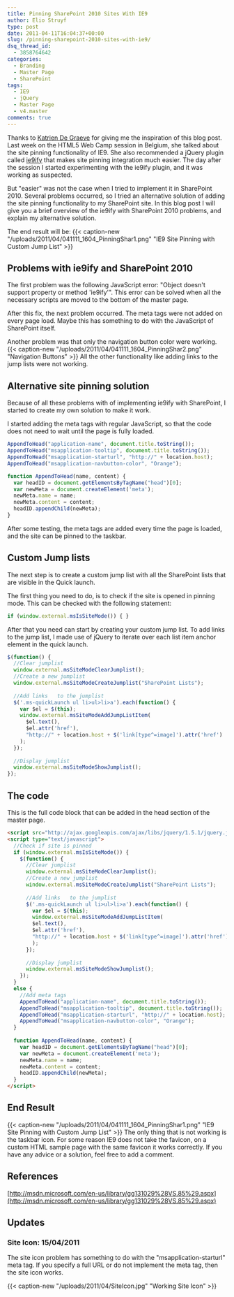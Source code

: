 ```yaml
---
title: Pinning SharePoint 2010 Sites With IE9
author: Elio Struyf
type: post
date: 2011-04-11T16:04:37+00:00
slug: /pinning-sharepoint-2010-sites-with-ie9/
dsq_thread_id:
  - 3858764642
categories:
  - Branding
  - Master Page
  - SharePoint
tags:
  - IE9
  - jQuery
  - Master Page
  - v4.master
comments: true
---
```


Thanks to [Katrien De Graeve](http://blogs.msdn.com/b/katriend/) for giving me the inspiration of this blog post. Last week on the HTML5 Web Camp session in Belgium, she talked about the site pinning functionality of IE9. She also recommended a jQuery plugin called [ie9ify](http://ie9ify.codeplex.com/) that makes site pinning integration much easier. The day after the session I started experimenting with the ie9ify plugin, and it was working as suspected.

But "easier" was not the case when I tried to implement it in SharePoint 2010. Several problems occurred, so I tried an alternative solution of adding the site pinning functionality to my SharePoint site. In this blog post I will give you a brief overview of the ie9ify with SharePoint 2010 problems, and explain my alternative solution.

The end result will be:
{{< caption-new "/uploads/2011/04/041111_1604_PinningShar1.png" "IE9 Site Pinning with Custom Jump List" >}}

## Problems with ie9ify and SharePoint 2010

The first problem was the following JavaScript error: "Object doesn't support property or method 'ie9ify'". This error can be solved when all the necessary scripts are moved to the bottom of the master page.

After this fix, the next problem occurred. The meta tags were not added on every page load. Maybe this has something to do with the JavaScript of SharePoint itself.

Another problem was that only the navigation button color were working.
{{< caption-new "/uploads/2011/04/041111_1604_PinningShar2.png" "Navigation Buttons" >}}
All the other functionality like adding links to the jump lists were not working.

## Alternative site pinning solution

Because of all these problems with of implementing ie9ify with SharePoint, I started to create my own solution to make it work.

I started adding the meta tags with regular JavaScript, so that the code does not need to wait until the page is fully loaded.


```javascript
AppendToHead("application-name", document.title.toString());
AppendToHead("msapplication-tooltip", document.title.toString());
AppendToHead("msapplication-starturl", "http://" + location.host);
AppendToHead("msapplication-navbutton-color", "Orange");

function AppendToHead(name, content) {
  var headID = document.getElementsByTagName("head")[0];      
  var newMeta = document.createElement('meta');
  newMeta.name = name;
  newMeta.content = content;
  headID.appendChild(newMeta);
}
```


After some testing, the meta tags are added every time the page is loaded, and the site can be pinned to the taskbar.

## Custom Jump lists

The next step is to create a custom jump list with all the SharePoint lists that are visible in the Quick launch.

The first thing you need to do, is to check if the site is opened in pinning mode. This can be checked with the following statement:


```javascript
if (window.external.msIsSiteMode()) { }
```


After that you need can start by creating your custom jump list. To add links to the jump list, I made use of jQuery to iterate over each list item anchor element in the quick launch.


```javascript
$(function() {				
  //Clear jumplist
  window.external.msSiteModeClearJumplist();
  //Create a new jumplist
  window.external.msSiteModeCreateJumplist("SharePoint Lists");
  
  //Add links	to the jumplist			
  $('.ms-quickLaunch ul li>ul>li>a').each(function() {					
    var $el = $(this);
    window.external.msSiteModeAddJumpListItem(
      $el.text(), 
      $el.attr('href'), 
      "http://" + location.host + $('link[type^=image]').attr('href')
    );
  });
    
  //Display jumplist
  window.external.msSiteModeShowJumplist();
});
```


## The code

This is the full code block that can be added in the head section of the master page.


```html
<script src="http://ajax.googleapis.com/ajax/libs/jquery/1.5.1/jquery.js" type="text/javascript"></script>
<script type="text/javascript">        
  //Check if site is pinned
  if (window.external.msIsSiteMode()) {
    $(function() {				
      //Clear jumplist
      window.external.msSiteModeClearJumplist();
      //Create a new jumplist
      window.external.msSiteModeCreateJumplist("SharePoint Lists");
      
      //Add links	to the jumplist			
      $('.ms-quickLaunch ul li>ul>li>a').each(function() {					
        var $el = $(this);
        window.external.msSiteModeAddJumpListItem(
        $el.text(), 
        $el.attr('href'), 
        "http://" + location.host + $('link[type^=image]').attr('href')
        );
      });
      
      //Display jumplist
      window.external.msSiteModeShowJumplist();
    });
  }
  else {
    //Add meta tags
    AppendToHead("application-name", document.title.toString());
    AppendToHead("msapplication-tooltip", document.title.toString());
    AppendToHead("msapplication-starturl", "http://" + location.host);
    AppendToHead("msapplication-navbutton-color", "Orange");
  }
  
  function AppendToHead(name, content) {
    var headID = document.getElementsByTagName("head")[0];      
    var newMeta = document.createElement('meta');
    newMeta.name = name;
    newMeta.content = content;
    headID.appendChild(newMeta);
  }
</script>
```


## End Result

{{< caption-new "/uploads/2011/04/041111_1604_PinningShar1.png" "IE9 Site Pinning with Custom Jump List" >}}
The only thing that is not working is the taskbar icon. For some reason IE9 does not take the favicon, on a custom HTML sample page with the same favicon it works correctly. If you have any advice or a solution, feel free to add a comment.

## References

[http://msdn.microsoft.com/en-us/library/gg131029%28VS.85%29.aspx](http://msdn.microsoft.com/en-us/library/gg131029%28VS.85%29.aspx)

## Updates

### Site Icon: 15/04/2011

The site icon problem has something to do with the "msapplication-starturl" meta tag. If you specify a full URL or do not implement the meta tag, then the site icon works. 

{{< caption-new "/uploads/2011/04/SiteIcon.jpg" "Working Site Icon" >}}